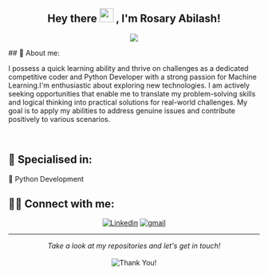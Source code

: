 <h2 align="center">
  Hey there <img src="https://media.giphy.com/media/hvRJCLFzcasrR4ia7z/giphy.gif" width="28"> , I'm Rosary Abilash!
   
</h2>

<p align="center">
  <img src="https://readme-typing-svg.herokuapp.com/?lines=Python%20Programmer&center=true&width=500&height=50">
</p>
## 👩 About me:
<p>
  I possess a quick learning ability and thrive on challenges as a dedicated competitive coder and Python Developer with a strong passion for Machine Learning.I'm enthusiastic about exploring new technologies. I am actively seeking opportunities that enable me to translate my problem-solving skills and logical thinking into practical solutions for real-world challenges. My goal is to apply my abilities to address genuine issues and contribute positively to various scenarios.
</p><br>

<h2>🥇 Specialised in:</h2>
<p>🔸 Python Development
<br>


 ## 🙋‍♂️ Connect with me:
<!-- Badges template - https://github.com/badges/shields -->
<p align="center">
  <a href="https://www.linkedin.com/in/rosaryabilash/"><img alt="Linkedin" title="Linkedin" src="https://img.shields.io/badge/-linkedin-%230077B5?style=for-the-badge&logo=linkedin&logoColor=white"/></a>
  <a href="mailto:rosaryabilash@gmail.com"><img alt="gmail" title="gmail" src="https://img.shields.io/badge/-gmail-f53c20?style=for-the-badge&logo=gmail&logoColor=white"/></a>
</p>

 <hr>
<p align="center">
    <i>Take a look at my repositories and let's get in touch!</i><br><br>
   <img alt="Thank You!" title="Thank You" src="https://img.shields.io/badge/Thank-You-ff69b4.svg"/>
</p>
